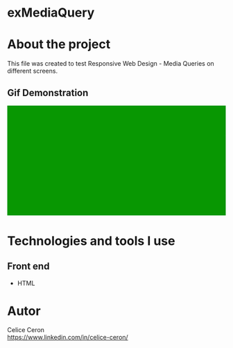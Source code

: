 # exMediaQuery

# About the project
This file was created to test Responsive Web Design - Media Queries on different screens.


## Gif Demonstration
![Web 1](https://github.com/celiceceron/mediaQuery/blob/59549708f7ca70af95707d765e8dfa6c96802440/mediaQuery.gif)


# Technologies and tools I use
## Front end
- HTML

# Autor
Celice Ceron <br>
https://www.linkedin.com/in/celice-ceron/
